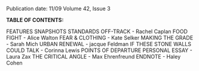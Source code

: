 Publication date: 11/09
Volume 42, Issue 3

**TABLE OF CONTENTS:**

FEATURES
SNAPSHOTS
STANDARDS
OFF-TRACK - Rachel Caplan
FOOD FIGHT - Alice Walton
FEAR & CLOTHING - Kate Selker
MAKING THE GRADE - Sarah Mich
URBAN RENEWAL - jacque Feldman
IF THESE STONE WALLS COULD TALK - Corinna Lewis
POINTS OF DEPARTURE
PERSONAL ESSAY - Laura Zax
THE CRITICAL ANGLE - Max Ehrenfreund
ENDNOTE - Haley Cohen


